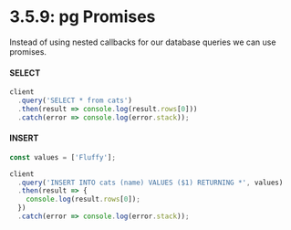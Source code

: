 # 3.5.9: pg Promises

Instead of using nested callbacks for our database queries we can use promises.

#### SELECT

```javascript
client
  .query('SELECT * from cats')
  .then(result => console.log(result.rows[0]))
  .catch(error => console.log(error.stack));
```

#### INSERT

```javascript
const values = ['Fluffy'];

client
  .query('INSERT INTO cats (name) VALUES ($1) RETURNING *', values)
  .then(result => {
    console.log(result.rows[0]);
  })
  .catch(error => console.log(error.stack));
```




